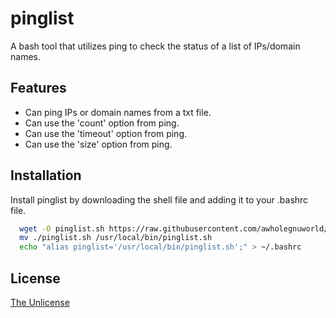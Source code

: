 
# pinglist

A bash tool that utilizes ping to check the status of a list of IPs/domain names.

## Features

- Can ping IPs or domain names from a txt file.
- Can use the 'count' option from ping.
- Can use the 'timeout' option from ping.
- Can use the 'size' option from ping.
## Installation

Install pinglist by downloading the shell file and adding it to your .bashrc file.

```bash
  wget -O pinglist.sh https://raw.githubusercontent.com/awholegnuworld/pinglist/master/pinglist.sh?token=GHSAT0AAAAAABWD7P5NTA6K5MC2LAQ75F5QYWRYHHA
  mv ./pinglist.sh /usr/local/bin/pinglist.sh
  echo "alias pinglist='/usr/local/bin/pinglist.sh';" > ~/.bashrc
```
    
## License

[The Unlicense](https://choosealicense.com/licenses/unlicense/)


